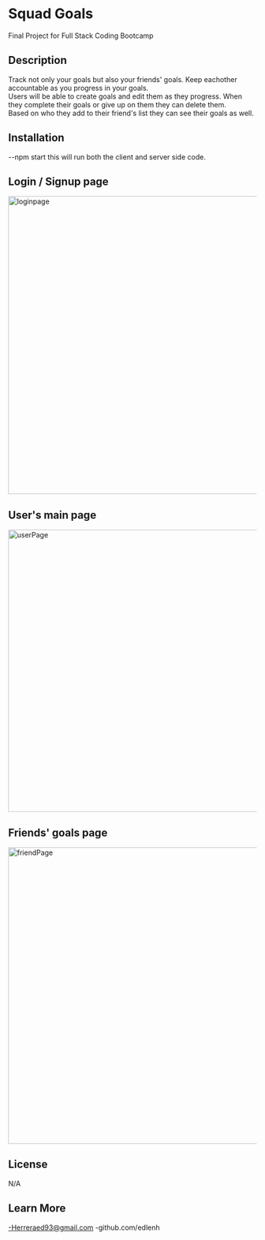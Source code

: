 # Squad Goals 
Final Project for Full Stack Coding Bootcamp

## Description
Track not only your goals but also your friends' goals. Keep eachother accountable as you progress in your goals. <br>
Users will be able to create goals and edit them as they progress. When they complete their goals or give up on them they can delete them. <br>
Based on who they add to their friend's list they can see their goals as well. 

## Installation
--npm start
this will run both the client and server side code. 




## Login / Signup page
<img width="604" alt="loginpage" src="https://user-images.githubusercontent.com/84059980/232646835-6018be9e-117e-41ad-a8c1-51ab6c93d4d8.png">

## User's main page
<img width="572" alt="userPage" src="https://user-images.githubusercontent.com/84059980/232646946-874b9452-c4d4-4ebf-b82b-04f489815d58.png">

## Friends' goals page
<img width="601" alt="friendPage" src="https://user-images.githubusercontent.com/84059980/232646979-f97d870d-e74c-4d3e-8239-38d37c78af63.png">

## License
N/A

## Learn More
-Herreraed93@gmail.com 
-github.com/edlenh
